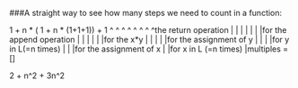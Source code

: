 ###A straight way to see how many steps we need to count in a function:


1 + n * ( 1 + n * (1+1+1)) + 1
^    ^    ^   ^    ^ ^ ^     ^the return operation
|    |    |   |    | | |for the append operation
|    |    |   |    | |for the x*y
|    |    |   |    |for the assignment of y
|    |    |   |for y in L(=n times)
|    |    |for the assignment of x 
|    |for x in L (=n times)
|multiples = []

2 + n^2 + 3n^2

